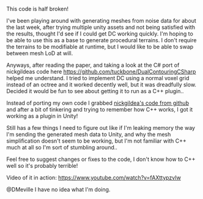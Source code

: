 This code is half broken!

I've been playing around with generating meshes from noise data for about the last week, after trying multiple unity assets and not being satisfied with the results, thought I'd see if I could get DC working quickly.  I'm hoping to be able to use this as a base to generate procedural terrains.  I don't require the terrains to be modifiable at runtime, but I would like to be able to swap between mesh LoD at will.

Anyways, after reading the paper, and taking a look at the C# port of nickgildeas code here https://github.com/tuckbone/DualContouringCSharp helped me understand.  I tried to implement DC using a normal voxel grid instead of an octree and it worked decently well, but it was dreadfully slow.  Decided it would be fun to see about getting it to run as a C++ plugin..

Instead of porting my own code I grabbed [nickgildea's code from github](https://github.com/nickgildea/fast_dual_contouring) and after a bit of tinkering and trying to remember how C++ works, I got it working as a plugin in Unity!

Still has  a few things I need to figure out like if I'm leaking memory the way I'm sending the generated mesh data to Unity, and why the mesh simplification doesn't seem to be working, but I'm not familiar with C++ much at all so I'm sort of stumbling around..


Feel free to suggest changes or fixes to the code, I don't know how to C++ well so it's probably terrible!

Video of it in action: https://www.youtube.com/watch?v=fAXttypzvIw

@DMeville
I have no idea what I'm doing.
